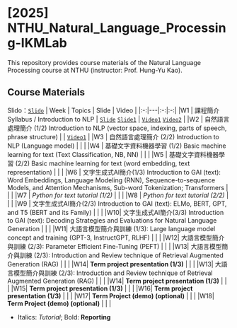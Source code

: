 # [2025] NTHU_Natural_Language_Processing-IKMLab
This repository provides course materials of the Natural Language Processing course at NTHU (instructor: Prof. Hung-Yu Kao).

## Course Materials
Slido：[`Slido`](https://app.sli.do/event/5LEEUbdFx33pkrbx5ziDSc)
| Week | Topics | Slide | Video |
|:-:|---|:-:|:-:|
|W1 | 課程簡介 Syllabus / Introduction to NLP | [`Slide`](./2025/Slides/W0_Syllabus.pdf) [`Slide1`](./2025/Slides/W1_NLP_brief.pdf) | [`Video1`](https://www.youtube.com/live/X7XJcm9wfFA) [`Video2`](https://www.youtube.com/live/0hTqSpoNp4o) |
|W2 | 自然語言處理簡介 (1/2) Introduction to NLP (vector space, indexing, parts of speech, phrase structure) | | [`Video1`](https://www.youtube.com/live/6Z0A4JMptT8) |
|W3 | 自然語言處理簡介 (2/2) Introduction to NLP (Language model) |  |  |
|W4 | 基礎文字資料機器學習 (1/2) Basic machine learning for text (Text Classification, NB, NN) |  |  |
|W5 | 基礎文字資料機器學習 (2/2) Basic machine learning for text (word embedding, text representation) |  |  |
|W6 | 文字生成式AI簡介(1/3) Introduction to GAI (text): Word Embeddings, Language Modeling (RNN), Sequence-to-sequence Models, and Attention Mechanisms, Sub-word Tokenization; Transformers | |  |
|W7 | *Python for text tutorial (1/2)* |  |  |
|W8 | *Python for text tutorial (2/2)* |  |  |
|W9 | 文字生成式AI簡介(2/3) Introduction to GAI (text): ELMo, BERT, GPT, and T5 (BERT and its Family) |  |  |
|W10| 文字生成式AI簡介(3/3) Introduction to GAI (text): Decoding Strategies and Evaluations for Natural Language Generation |  |  |
|W11| 大語言模型簡介與訓練 (1/3): Large language model concept and training (GPT-3, InstructGPT, RLHF) |  |  |
|W12| 大語言模型簡介與訓練 (2/3): Parameter Efficient Fine-Tuning (PEFT) |  |  |
|W13| 大語言模型簡介與訓練 (2/3): Introduction and Review technique of Retrieval Augmented Generation (RAG) |  |  |
|W14| **Term project presentation (1/3)** |  |  |
|W13| 大語言模型簡介與訓練 (2/3): Introduction and Review technique of Retrieval Augmented Generation (RAG) |  |  |
|W14| **Term project presentation (1/3)** |  |  |
|W15| **Term project presentation (1/3)** |  |  |
|W16| **Term project presentation (1/3)** |  |  |
|W17| **Term Project (demo) (optional)** |  |  |
|W18| **Term Project (demo) (optional)** |  |  |
- Italics: *Tutorial*; Bold: **Reporting**
